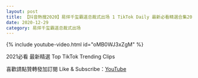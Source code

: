 ```yaml
---
layout: post
title: 【抖音熱搜2020】易烊千玺霸道总裁式出场 1 TikTok Daily 最新必看精選合集2020 12 29
date: 2020-12-29
category: 易烊千玺霸道总裁式出场
---
```


{% include youtube-video.html id="oMB0WJ3xZgM" %}

2021必看 最新精選 Top TikTok Trending Clips

喜歡請點贊轉發加訂閱 Like & Subscribe：[YouTube](https://www.youtube.com/channel/UCAoR7VcanIPd04uEq_GIylA/videos)

